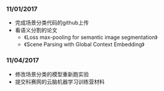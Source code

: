 ### 11/01/2017
- 完成场景分类代码的github上传
- 看语义分割的论文
  - 《Loss max-pooling for semantic image segmentation》
  - 《Scene Parsing with Global Context Embedding》


### 11/04/2017
- 修改场景分类的模型重新跑实验
- 提交科赛网的云脑机器学习训练营材料
